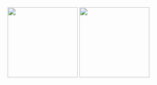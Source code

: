 <div align="center">
	<img height="160em" src="https://github-readme-stats.vercel.app/api?username=gone2808&show_icons=true&hide_border=true&&count_private=true&include_all_commits=true&theme=gruvbox"/>
	<img height="160em" src="https://github-readme-stats.vercel.app/api/top-langs/?username=gone2808&theme=gruvbox&show_icons=true&hide_border=true&layout=compact&langs_count=6"/>
</div>
